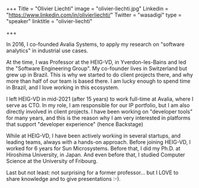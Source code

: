 +++
Title = "Olivier Liechti"
image = "olivier-liechti.jpg"
Linkedin = "https://www.linkedin.com/in/olivierliechti/"
Twitter = "wasadigi"
type = "speaker"
linktitle = "olivier-liechti"

+++

In 2016, I co-founded Avalia Systems, to apply my research on "software analytics" in industrial use cases. 

At the time, I was Professor at the HEIG-VD, in Yverdon-les-Bains and led the "Software Engineering Group". My co-founder lives in Switzerland but grew up in Brazil. This is why we started to do client projects there, and why more than half of our team is based there. I am lucky enough to spend time in Brazil, and I love working in this ecosystem.

I left HEIG-VD in mid-2021 (after 15 years) to work full-time at Avalia, where I serve as CTO. In my role, I am responsible for our IP portfolio, but I am also directly involved in client projects. I have been working on "developer tools" for many years, and this is the reason why I am very interested in platforms that support "developer experience" (hence Backstage)

While at HEIG-VD, I have been actively working in several startups, and leading teams, always with a hands-on approach. Before joining HEIG-VD, I worked for 6 years for Sun Microsystems. Before that, I did my Ph.D. at Hiroshima University, in Japan. And even before that, I studied Computer Science at the University of Fribourg.


Last but not least: not surprising for a former professor... but I LOVE to share knowledge and to give presentations :-).